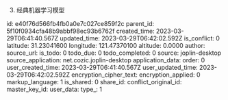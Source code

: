 3. 经典机器学习模型

id: e40f76d566fb4fb0a0e7c027ce859f2c
parent_id: 5f10f0934cfa48b9abbf98ec93b6762f
created_time: 2023-03-29T06:41:40.567Z
updated_time: 2023-03-29T06:42:02.592Z
is_conflict: 0
latitude: 31.23041600
longitude: 121.47370100
altitude: 0.0000
author: 
source_url: 
is_todo: 0
todo_due: 0
todo_completed: 0
source: joplin-desktop
source_application: net.cozic.joplin-desktop
application_data: 
order: 0
user_created_time: 2023-03-29T06:41:40.567Z
user_updated_time: 2023-03-29T06:42:02.592Z
encryption_cipher_text: 
encryption_applied: 0
markup_language: 1
is_shared: 0
share_id: 
conflict_original_id: 
master_key_id: 
user_data: 
type_: 1